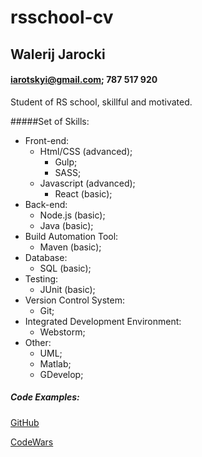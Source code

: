 # rsschool-cv
## Walerij Jarocki
#### iarotskyi@gmail.com; 787 517 920
Student of RS school, skillful and motivated.

#####Set of Skills:
* Front-end:
    * Html/CSS (advanced);
        * Gulp;
        * SASS;
    * Javascript (advanced);
        * React (basic);
* Back-end:
    * Node.js (basic);
    * Java (basic);
* Build Automation Tool:
    * Maven (basic);
* Database:
    * SQL (basic);
* Testing:
    * JUnit (basic);
* Version Control System:
    * Git;
* Integrated Development Environment:
    * Webstorm;
* Other:
    * UML;
    * Matlab;
    * GDevelop;
    
##### Code Examples:
[GitHub](https://github.com/Iarotskyi)

[CodeWars](https://www.codewars.com/users/Valero)


    



